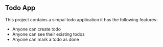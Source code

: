 ## Todo App
This project contains a simpal todo application
 it has the following features-

 - Anyone can create todo
 - Anyone can see their existing todos
 - Anyone can mark a todo as done 
